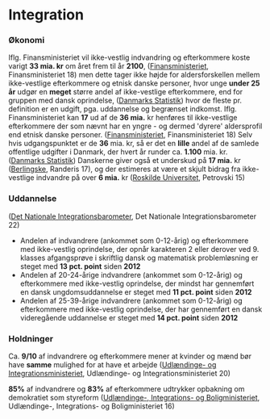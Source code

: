 # Integration

### Økonomi

Iflg. Finansministeriet vil ikke-vestlig indvandring og efterkommere koste varigt **33 mia. kr** om året frem til år **2100**, ([Finansministeriet](https://fm.dk/nyheder/nyhedsarkiv/2018/maj/ikkevestlig-indvandring-og-efterkommere-koster-varigt-33-mia-kr-om-aaret-frem-til-aar-2100/), Finansministeriet 18) men dette tager ikke højde for aldersforskellen mellem ikke-vestlige efterkommere og etnisk danske personer, hvor unge **under 25 år** udgør en **meget** større andel af ikke-vestlige efterkommere, end for gruppen med dansk oprindelse, ([Danmarks Statistik](https://www.statistikbanken.dk/statbank5a/SelectVarVal/Define.asp?MainTable=FOLK1C)) hvor de fleste pr. definition er en udgift, pga. uddannelse og begrænset indkomst. Iflg. Finansministeriet kan **17** ud af de **36 mia.** kr henføres til ikke-vestlige efterkommere der som nævnt har en yngre - og dermed 'dyrere' aldersprofil end etnisk danske personer. ([Finansministeriet](https://fm.dk/media/15363/Fremskrivningafindvandreresnettobidragtildeoffentligefinanser\_OeA\_maj2018.pdf), Finansministeriet 18) Selv hvis udgangspunktet er de **36** mia. kr, så er det en **lille** andel af de samlede offentlige udgifter i Danmark, der hvert år runder ca. **1.100** mia. kr. ([Danmarks Statistik](https://www.dst.dk/da/Statistik/nyheder-analyser-publ/nyt/NytHtml?cid=20049)) Danskerne giver også et underskud på **17 mia.** kr ([Berlingske](https://www.berlingske.dk/samfund/danskerne-giver-ogsaa-underskud-kostede-statskassen-17-milliarder-kroner), Randeris 17), og der estimeres at være et skjult bidrag fra ikke-vestlige indvandre på over **6 mia.** kr ([Roskilde Universitet](https://rucforsk.ruc.dk/ws/portalfiles/portal/56209997/Ikke\_vestlige\_indvandreres\_skjulte\_bidrag\_til\_samfunds\_konomien.pdf), Petrovski 15)

### Uddannelse

([Det Nationale Integrationsbarometer](https://integrationsbarometer.dk/udviklingsrapporter/hele-landet-0322.pdf), Det Nationale Integrationsbarometer 22)

* Andelen af indvandrere (ankommet som 0-12-årig) og efterkommere med ikke-vestlig oprindelse, der opnår karakteren 2 eller derover ved 9. klasses afgangsprøve i skriftlig dansk og matematisk problemløsning er steget med **13 pct. point** siden **2012**
* Andelen af 20-24-årige indvandrere (ankommet som 0-12-årig) og efterkommere med ikke-vestlig oprindelse, der mindst har gennemført en dansk ungdomsuddannelse er steget med **11 pct. point** siden **2012**
* Andelen af 25-39-årige indvandrere (ankommet som 0-12-årig) og efterkommere med ikke-vestlig oprindelse, der har gennemført en dansk videregående uddannelse er steget med **14 pct. point** siden **2012**

### Holdninger

Ca. **9/10** af indvandrere og efterkommere mener at kvinder og mænd bør have **samme** mulighed for at have et arbejde ([Udlændinge- og Integrationsministeriet](https://integrationsbarometer.dk/tal-og-analyser/filer-tal-og-analyser/arkiv/BaggrundstabellerfraMedborgerskabsundersgelsen2020.pdf), Udlændinge- og Integrationsministeriet 20)

**85%** af indvandrere og **83%** af efterkommere udtrykker opbakning om demokratiet som styreform ([Udlændinge-, Integrations- og Boligministeriet](https://integrationsbarometer.dk/tal-og-analyser/filer-tal-og-analyser/arkiv/medborgerskab-ligebehandling-og-selvbestemmelse-i-danmark-2016), Udlændinge-, Integrations- og Boligministeriet 16)
